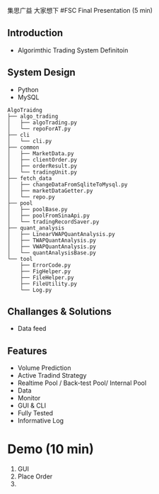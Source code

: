 集思广益  大家想下
#FSC Final Presentation (5 min)

## Introduction
- Algorimthic Trading System Definitoin

## System Design
- Python 
- MySQL
 
```
AlgoTraidng
├── algo_trading
│   ├── algoTrading.py
│   └── repoForAT.py
├── cli
│   └── cli.py
├── common
│   ├── MarketData.py
│   ├── clientOrder.py
│   ├── orderResult.py
│   └── tradingUnit.py
├── fetch_data
│   ├── changeDataFromSqliteToMysql.py
│   ├── marketDataGetter.py
│   └── repo.py
├── pool
│   ├── poolBase.py
│   ├── poolFromSinaApi.py
│   └── tradingRecordSaver.py
├── quant_analysis
│   ├── LinearVWAPQuantAnalysis.py
│   ├── TWAPQuantAnalysis.py
│   ├── VWAPQuantAnalysis.py
│   └── quantAnalysisBase.py
└── tool
    ├── ErrorCode.py
    ├── FigHelper.py
    ├── FileHelper.py
    ├── FileUtility.py
    └── Log.py
```

## Challanges & Solutions
- Data feed

## Features
- Volume Prediction
- Active Tradind Strategy
- Realtime Pool / Back-test Pool/ Internal Pool
- Data 
- Monitor
- GUI & CLI
- Fully Tested
- Informative Log

# Demo (10 min)
1. GUI
2. Place Order
3. 
